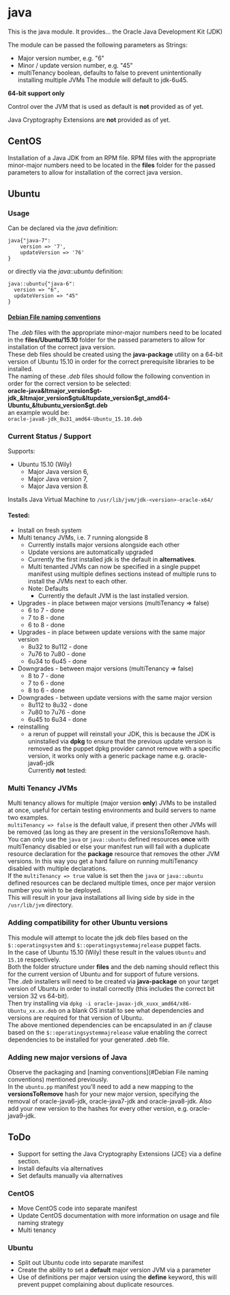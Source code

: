 # java #

This is the java module. It provides...
the Oracle Java Development Kit (JDK)

The module can be passed the following parameters as Strings:  
* Major version number, e.g. "6"
* Minor / update version number, e.g. "45"
* multiTenancy boolean, defaults to false to prevent unintentionally installing multiple JVMs
The module will default to jdk-6u45.

**64-bit support only**

Control over the JVM that is used as default is **not** provided as of yet.

Java Cryptography Extensions are **not** provided as of yet.  

## CentOS
Installation of a Java JDK from an RPM file.
RPM files with the appropriate minor-major numbers need to be located in the **files** folder for the passed parameters to allow for installation of the correct java version.

## Ubuntu
### Usage
 
Can be declared via the *java* definition:
	
	java{"java-7":
		version => '7',
		updateVersion => '76'
	}
	
or directly via the *java::ubuntu* definition:

	java::ubuntu{"java-6":
	  version => "6",
	  updateVersion => "45"
	} 
	
#### <a href="Debian File naming conventions">Debian File naming conventions</a>
The *.deb* files with the appropriate minor-major numbers need to be located in the **files/Ubuntu/15.10** folder for the passed parameters to allow for installation of the correct java version.  
These deb files should be created using the **java-package** utility on a 64-bit version of Ubuntu 15.10 in order for the correct prerequisite libraries to be installed.  
The naming of these *.deb* files should follow the following convention in order for the correct version to be selected:  
**oracle-java&ltmajor_version$gt-jdk_&ltmajor_version$gtu&ltupdate_version$gt_amd64-Ubuntu_&ltubuntu_version$gt.deb**  
an example would be:  
`oracle-java8-jdk_8u31_amd64-Ubuntu_15.10.deb`

### Current Status / Support
Supports:
* Ubuntu 15.10 (Wily)
	* Major Java version 6,
	* Major Java version 7,
	* Major Java version 8.  

Installs Java Virtual Machine to `/usr/lib/jvm/jdk-<version>-oracle-x64/`

#### Tested:
* Install on fresh system
* Multi tenancy JVMs, i.e. 7 running alongside 8
	* Currently installs major versions alongside each other
	* Update versions are automatically upgraded
	* Currently the first installed jdk is the default in **alternatives**.
	* Multi tenanted JVMs can now be specified in a single puppet manifest using multiple defines sections instead of multiple runs to install the JVMs next to each other.
	* Note: Defaults
		* Currently the default JVM is the last installed version.
* Upgrades - in place between major versions (multiTenancy => false)
	* 6 to 7 - done
	* 7 to 8 - done
	* 6 to 8 - done
* Upgrades - in place between update versions with the same major version
	* 8u32 to 8u112 - done
	* 7u76 to 7u80 - done
	* 6u34 to 6u45 - done
* Downgrades - between major versions (multiTenancy => false)
	* 8 to 7 - done
	* 7 to 6 - done
	* 8 to 6 - done
* Downgrades - between update versions with the same major version
	* 8u112 to 8u32 - done
	* 7u80 to 7u76 - done
	* 6u45 to 6u34 - done
* reinstalling
	* a rerun of puppet will reinstall your JDK, this is because the JDK is uninstalled via **dpkg** to ensure that the previous update version is removed as the puppet dpkg  provider cannot remove with a specific version, it works only with a generic package name e.g. oracle-java6-jdk 		
Currently **not** tested:

### Multi Tenancy JVMs
Multi tenancy allows for multiple (major version **only**) JVMs to be installed at once, useful for certain testing environments and build servers to name two examples.  
`multiTenancy => false` is the default value, if present then other JVMs will be removed (as long as they are present in the versionsToRemove hash.  
You can only use the `java` or `java::ubuntu` defined resources **once** with multiTenancy disabled or else your manifest run will fail with a duplicate resource declaration for the **package** resource that removes the other JVM versions. In this way you get a hard failure on running multiTenancy disabled with multiple declarations.     
If the `multiTenancy => true` value is set then the `java` or `java::ubuntu` defined resources can be declared multiple times, once per major version number you wish to be deployed.  
This will result in your java installations all living side by side in the `/usr/lib/jvm` directory.  

### Adding compatibility for other Ubuntu versions
This module will attempt to locate the jdk deb files based on the `$::operatingsystem` and `$::operatingsystemmajrelease` puppet facts.  
In the case of Ubuntu 15.10 (Wily) these result in the values `Ubuntu` and `15.10` respectively.  
Both the folder structure under **files** and the deb naming should reflect this for the current version of Ubuntu and for support of future versions.   
The *.deb* installers will need to be created via **java-package** on your target version of Ubuntu in order to install correctly (this includes the correct bit version 32 vs 64-bit).  
Then try installing via `dpkg -i oracle-javax-jdk_xuxx_amd64/x86-Ubuntu_xx.xx.deb` on a blank OS install to see what dependencies and versions are required for that version of Ubuntu.  
The above mentioned dependencies can be encapsulated in an *if* clause based on the `$::operatingsystemmajrelease` value enabling the correct dependencies to be installed for your generated .deb file.  

### Adding new major versions of Java
Observe the packaging and [naming conventions](#Debian File naming conventions) mentioned previously.  
In the `ubuntu.pp` manifest you'll need to add a new mapping to the **versionsToRemove** hash for your new major version, specifying the removal of oracle-java6-jdk, oracle-java7-jdk and oracle-java8-jdk. 
Also add your new version to the hashes for every other version, e.g. oracle-java9-jdk.  

## ToDo
* Support for setting the Java Cryptography Extensions (JCE) via a define section.  
* Install defaults via alternatives
* Set defaults manually via alternatives

### CentOS
* Move CentOS code into separate manifest
* Update CentOS documentation with more information on usage and file naming strategy
* Multi tenancy

### Ubuntu
* Split out Ubuntu code into separate manifest
* Create the ability to set a **default** major version JVM via a parameter
* Use of definitions per major version using the **define** keyword, this will prevent puppet complaining about duplicate resources.